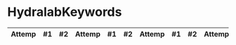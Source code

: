 # HydralabKeywords

| Attemp| #1    | #2    | Attemp| #1    | #2    | Attemp| #1    | #2    | Attemp| #1    | #2    | Attemp| #1    | Attemp|
| :---: | :---: | :---: | :---: | :---: | :---: | :---: | :---: | :---: | :---: | :---: | :---: | :---: | :---: | :---: | 


